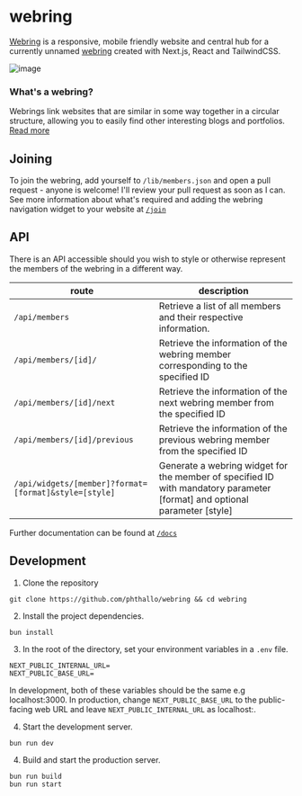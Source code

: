 # webring

[Webring](https://webring.phthallo.com) is a responsive, mobile friendly website and central hub for a currently unnamed [webring](https://webring.phthallo.com/about) created with Next.js, React and TailwindCSS.

![image](https://github.com/user-attachments/assets/7cc408a9-3e33-4679-908d-b78f0991835a)

### What's a webring?
Webrings link websites that are similar in some way together in a circular structure, allowing you to easily find other interesting blogs and portfolios.
[Read more](https://fanlore.org/wiki/Webring)


## Joining
To join the webring, add yourself to `/lib/members.json` and open a pull request - anyone is welcome! I'll review your pull request as soon as I can. 
See more information about what's required and adding the webring navigation widget to your website at [`/join`](https://webring.phthallo.com/join)

## API
There is an API accessible should you wish to style or otherwise represent the members of the webring in a different way. 

| route | description |
| ----- | ----------- |
| `/api/members` | Retrieve a list of all members and their respective information. |
| `/api/members/[id]/` | Retrieve the information of the webring member corresponding to the specified ID | 
| `/api/members/[id]/next` | Retrieve the information of the next webring member from the specified ID | 
| `/api/members/[id]/previous` | Retrieve the information of the previous webring member from the specified ID | 
| `/api/widgets/[member]?format=[format]&style=[style]` | Generate a webring widget for the member of specified ID with mandatory parameter [format] and optional parameter [style] | 

Further documentation can be found at [`/docs`](https://webring.phthallo.com/docs) 

## Development
1. Clone the repository

```
git clone https://github.com/phthallo/webring && cd webring
```

2. Install the project dependencies.

```
bun install
```

3. In the root of the directory, set your environment variables in a `.env` file. 

```
NEXT_PUBLIC_INTERNAL_URL=
NEXT_PUBLIC_BASE_URL=
```
  In development, both of these variables should be the same e.g localhost:3000. In production, change `NEXT_PUBLIC_BASE_URL` to the public-facing web URL and leave `NEXT_PUBLIC_INTERNAL_URL` as  localhost:<port>. 


4. Start the development server.
```
bun run dev
```

4. Build and start the production server.
```
bun run build
bun run start
```

